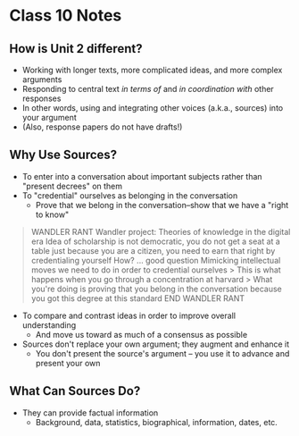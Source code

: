 # Class 10 Notes

## How is Unit 2 different?

* Working with longer texts, more complicated ideas, and more complex arguments
* Responding to central text _in terms of_ and _in coordination with_ other responses
* In other words, using and integrating other voices (a.k.a., sources) into your argument
* (Also, response papers do not have drafts!)

## Why Use Sources?

* To enter into a conversation about important subjects rather than "present decrees" on them
* To "credential" ourselves as belonging in the conversation
	* Prove that we belong in the conversation–show that we have a "right to know"
> WANDLER RANT
> Wandler project: Theories of knowledge in the digital era
> Idea of scholarship is not democratic, you do not get a seat at a table just because you are a citizen, you need to earn that right by credentialing yourself
> How? ... good question
> Mimicking intellectual moves we need to do in order to credential ourselves
	> This is what happens when you go through a concentration at harvard
	> What you're doing is proving that you belong in the conversation because you got this degree at this standard
> END WANDLER RANT
* To compare and contrast ideas in order to improve overall understanding
	* And move us toward as much of a consensus as possible
* Sources don't replace your own argument; they augment and enhance it
	* You don't present the source's argument – you use it to advance and present your own

## What Can Sources Do?

* They can provide factual information
	* Background, data, statistics, biographical, information, dates, etc.